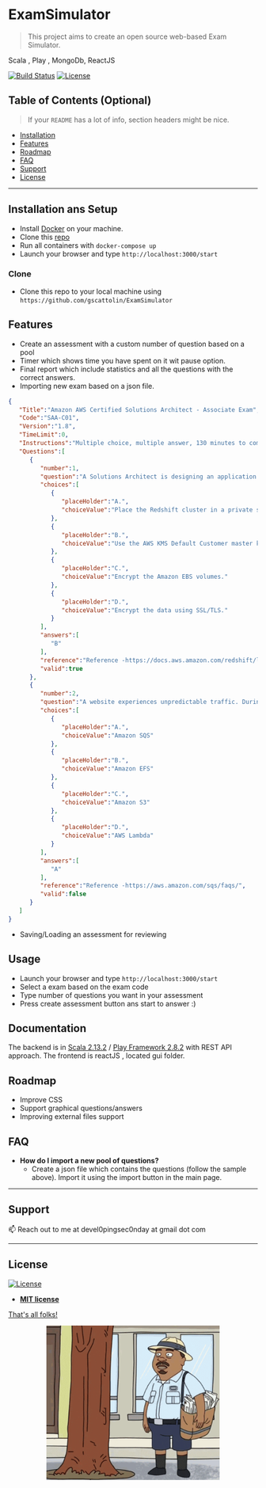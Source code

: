 # ExamSimulator

> This project aims to create an open source web-based Exam Simulator. 

Scala , Play , MongoDb, ReactJS

[![Build Status](https://travis-ci.org/doge/wow.svg)](https://travis-ci.org/doge/wow)
[![License](http://img.shields.io/:license-mit-blue.svg)](http://doge.mit-license.org)

## Table of Contents (Optional)

> If your `README` has a lot of info, section headers might be nice.

- [Installation](#installation)
- [Features](#features)
- [Roadmap](#roadmap)
- [FAQ](#faq)
- [Support](#support)
- [License](#license)

---

## Installation ans Setup

- Install [Docker](https://hub.docker.com/)  on your machine.
- Clone this [repo](https://github.com/gscattolin/ExamSimulator)
- Run all containers with `docker-compose up`
- Launch your browser and type `http://localhost:3000/start`

### Clone

- Clone this repo to your local machine using `https://github.com/gscattolin/ExamSimulator`

## Features

- Create an assessment with a custom number of question based on a pool
- Timer which shows time you have spent on it wit pause option.
- Final report which include statistics and all the questions with the correct answers.
- Importing new exam based on a json file.
```json
{
   "Title":"Amazon AWS Certified Solutions Architect - Associate Exam",
   "Code":"SAA-C01",
   "Version":"1.8",
   "TimeLimit":0,
   "Instructions":"Multiple choice, multiple answer, 130 minutes to complete",
   "Questions":[
      {
         "number":1,
         "question":"A Solutions Architect is designing an application that will encrypt all data in an Amazon Redshift cluster.Which action will encrypt the data at rest?",
         "choices":[
            {
               "placeHolder":"A.",
               "choiceValue":"Place the Redshift cluster in a private subnet."
            },
            {
               "placeHolder":"B.",
               "choiceValue":"Use the AWS KMS Default Customer master key."
            },
            {
               "placeHolder":"C.",
               "choiceValue":"Encrypt the Amazon EBS volumes."
            },
            {
               "placeHolder":"D.",
               "choiceValue":"Encrypt the data using SSL/TLS."
            }
         ],
         "answers":[
            "B"
         ],
         "reference":"Reference -https://docs.aws.amazon.com/redshift/latest/mgmt/working-with-db-encryption.html",
         "valid":true
      },
      {
         "number":2,
         "question":"A website experiences unpredictable traffic. During peak traffic times, the database is unable to keep up with the write request.Which AWS service will help decouple the web application from the database?",
         "choices":[
            {
               "placeHolder":"A.",
               "choiceValue":"Amazon SQS"
            },
            {
               "placeHolder":"B.",
               "choiceValue":"Amazon EFS"
            },
            {
               "placeHolder":"C.",
               "choiceValue":"Amazon S3"
            },
            {
               "placeHolder":"D.",
               "choiceValue":"AWS Lambda"
            }
         ],
         "answers":[
            "A"
         ],
         "reference":"Reference -https://aws.amazon.com/sqs/faqs/",
         "valid":false
      }
   ]
}
```
- Saving/Loading an assessment for reviewing

## Usage 

- Launch your browser and type `http://localhost:3000/start`
- Select a exam based on the exam code
- Type number of questions you want in your assessment
- Press create assessment button ans start to answer :)

## Documentation 

The backend is in [Scala 2.13.2](https://www.scala-lang.org/) / [Play Framework 2.8.2](https://www.playframework.com/) with REST API approach. 
The frontend is reactJS , located gui folder. 

## Roadmap
- Improve CSS
- Support graphical questions/answers
- Improving external files support

## FAQ

- **How do I import a new pool of questions?**
    - Create a json file which contains the questions (follow the sample above). Import it using the import button in the main page.

---

## Support

📫 Reach out to me at devel0pingsec0nday  at gmail dot com

---

## License

[![License](http://img.shields.io/:license-mit-blue.svg?style=flat-square)](http://badges.mit-license.org)

- **[MIT license](http://opensource.org/licenses/mit-license.php)**

[That's all folks!](https://giphy.com/gifs/qPVzemjFi150Q)

<p align="center">
  <img src="./docs/BugRickMorty.gif" width="350" title="That's all folks!">
</p>
